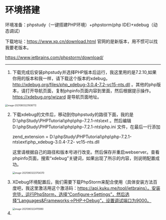 # 环境搭建

环境准备：phpstudy（一键搭建PHP环境）+phpstorm(php IDE)+xdebug（动态调试）

下载地址：https://www.xp.cn/download.html  官网的是新版本，用不惯可以找我要老版本。

https://www.jetbrains.com/phpstorm/download/

------

1. 下载完成后安装phpstudy并选择PHP版本后运行，我这里用的是7.2.10,如果你用的版本和我一样，请下载这个版本的xdebug，http://xdebug.org/files/php_xdebug-3.0.4-7.2-vc15-nts.dll 。其他的php版本，请打开导航页面，复制phpinfo页面内容到里面，然后根据提示操作。https://xdebug.org/wizard 是导航页面地址。



<img src="C:\Users\LY\AppData\Roaming\Typora\typora-user-images\image-20210803221938772.png" alt="image-20210803221938772" style="zoom:50%;" />

2. 下载xdebug的文件后，移动到你phpstudy的路径下面，我的是D:\phpStudy\PHPTutorial\php\php-7.2.1-nts\ext 。然后编辑D:\phpStudy\PHPTutorial\php\php-7.2.1-nts\php.ini 文件，在最后一行添加	

   zend_extension = D:\phpStudy\PHPTutorial\php\php-7.2.1-nts\ext\php_xdebug-3.0.4-7.2-        vc15-nts.dll

   这里请根据自己的路径和版本号进行改变。然后保存并重启webserver。查看phpinfo页面，搜索“xdebug”关键词，如果出现了所示的内容，则说明配置成功。

   <img src="C:\Users\LY\AppData\Roaming\Typora\typora-user-images\image-20210803223704370.png" alt="image-20210803223704370" style="zoom:50%;" />

3. XDebug环境配置后，我们需要下载PhpStorm来配合使用（具体安装方法百度吧，我这里激活用这个激活码：https://api.kuku.me/tool/jetbrains）。安装完毕，运行PhpStorm，选择“Configure→Settings”，然后选择“Languages&Frameworks→PHP→Debug”，设置调试端口为9000。

   <img src="C:\Users\LY\AppData\Roaming\Typora\typora-user-images\image-20210803224115980.png" alt="image-20210803224115980" style="zoom:50%;" />

4. 